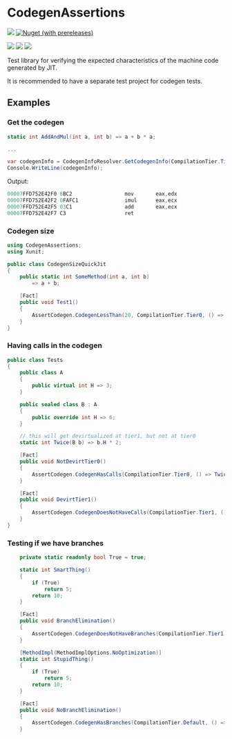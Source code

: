 # CodegenAssertions

![](https://img.shields.io/static/v1?label=Lowest+target&message=netstandard2.0&color=purple&logo=dotnet)
[![Nuget (with prereleases)](https://img.shields.io/nuget/vpre/CodegenAssertions?label=NuGet&logo=nuget)](https://www.nuget.org/packages/CodegenAssertions)

![](https://img.shields.io/static/v1?label=Windows&message=Supported&color=brightgreen&logo=windows)
![](https://img.shields.io/static/v1?label=Linux&message=Supported&color=brightgreen&logo=linux)
![](https://img.shields.io/static/v1?label=MacOS&message=Supported&color=brightgreen&logo=apple)

Test library for verifying the expected characteristics of the machine code generated by JIT.

It is recommended to have a separate test project for codegen tests.

## Examples

### Get the codegen

```cs
static int AddAndMul(int a, int b) => a + b * a;

...

var codegenInfo = CodegenInfoResolver.GetCodegenInfo(CompilationTier.Tier1, () => AddAndMul(3, 5));
Console.WriteLine(codegenInfo);
```
Output:
```cs
00007FFD752E42F0 8BC2                 mov       eax,edx
00007FFD752E42F2 0FAFC1               imul      eax,ecx
00007FFD752E42F5 03C1                 add       eax,ecx
00007FFD752E42F7 C3                   ret
```

### Codegen size

```cs
using CodegenAssertions;
using Xunit;

public class CodegenSizeQuickJit
{
    public static int SomeMethod(int a, int b)
        => a + b;

    [Fact]
    public void Test1()
    {
        AssertCodegen.CodegenLessThan(20, CompilationTier.Tier0, () => SomeMethod(4, 5));
    }
}
```


### Having calls in the codegen

```cs
public class Tests
{
    public class A
    {
        public virtual int H => 3;
    }

    public sealed class B : A
    {
        public override int H => 6;
    }

    // this will get devirtualized at tier1, but not at tier0
    static int Twice(B b) => b.H * 2;

    [Fact]
    public void NotDevirtTier0()
    {
        AssertCodegen.CodegenHasCalls(CompilationTier.Tier0, () => Twice(new B()));
    }

    [Fact]
    public void DevirtTier1()
    {
        AssertCodegen.CodegenDoesNotHaveCalls(CompilationTier.Tier1, () => Twice(new B()));
    }
}
```

### Testing if we have branches

```cs
    private static readonly bool True = true;

    static int SmartThing()
    {
        if (True)
            return 5;
        return 10;
    }

    [Fact]
    public void BranchElimination()
    {
        AssertCodegen.CodegenDoesNotHaveBranches(CompilationTier.Tier1, () => SmartThing());
    }

    [MethodImpl(MethodImplOptions.NoOptimization)]
    static int StupidThing()
    {
        if (True)
            return 5;
        return 10;
    }

    [Fact]
    public void NoBranchElimination()
    {
        AssertCodegen.CodegenHasBranches(CompilationTier.Default, () => StupidThing());
    }
```
